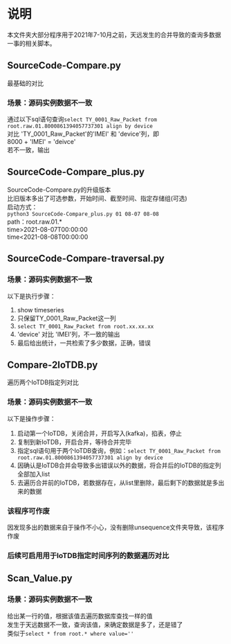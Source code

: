 # 说明
本文件夹大部分程序用于2021年7-10月之前，天远发生的合并导致的查询多数据一事的相关脚本。  

## SourceCode-Compare.py 
最基础的对比  
### 场景：源码实例数据不一致  
通过以下sql语句查询```select TY_0001_Raw_Packet from root.raw.01.8000861394057737301 align by device```  
对比 'TY_0001_Raw_Packet'的'IMEI' 和 'device'列，即  
8000 + 'IMEI' = 'deivce'  
若不一致，输出


## SourceCode-Compare_plus.py
SourceCode-Compare.py的升级版本  
比旧版本多出了可选参数，开始时间、截至时间、指定存储组(可选)  
启动方式：  
```python3 SourceCode-Compare_plus.py 01 08-07 08-08```  
path：root.raw.01.*  
time>2021-08-07T00:00:00  
time<2021-08-08T00:00:00  


## SourceCode-Compare-traversal.py
### 场景：源码实例数据不一致
以下是执行步骤：
1. show timeseries
2. 只保留TY_0001_Raw_Packet这一列
3. ```select TY_0001_Raw_Packet from root.xx.xx.xx```
4. 'device' 对比 'IMEI'列，不一致的输出
5. 最后给出统计，一共检索了多少数据，正确，错误



## Compare-2IoTDB.py
遍历两个IoTDB指定列对比  
### 场景：源码实例数据不一致  
以下是操作步骤：  
1. 启动第一个IoTDB，关闭合并，开启写入(kafka)，掐表，停止
2. 复制到新IoTDB，开启合并，等待合并完毕
3. 指定sql语句用于两个IoTDB查询，例如：```select TY_0001_Raw_Packet from root.raw.01.8000861394057737301 align by device```
4. 因确认是IoTDB合并会导致多出错误以外的数据，将合并后的IoTDB的指定列全部加入list
5. 去遍历合并前的IoTDB，若数据存在，从list里删除，最后剩下的数据就是多出来的数据
### 该程序可作废
因发现多出的数据来自于操作不小心，没有删除unsequence文件夹导致，该程序作废
### 后续可启用用于IoTDB指定时间序列的数据遍历对比


## Scan_Value.py
### 场景：源码实例数据不一致
给出某一行的值，根据该值去遍历数据库查找一样的值  
发生于天远数据不一致，查询该值，来确定数据是多了，还是错了  
类似于```select * from root.* where value=''```  
